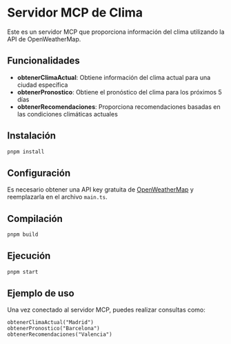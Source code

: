 # Servidor MCP de Clima

Este es un servidor MCP que proporciona información del clima utilizando la API de OpenWeatherMap.

## Funcionalidades

- **obtenerClimaActual**: Obtiene información del clima actual para una ciudad específica
- **obtenerPronostico**: Obtiene el pronóstico del clima para los próximos 5 días
- **obtenerRecomendaciones**: Proporciona recomendaciones basadas en las condiciones climáticas actuales

## Instalación

```bash
pnpm install
```

## Configuración

Es necesario obtener una API key gratuita de [OpenWeatherMap](https://openweathermap.org/api) y reemplazarla en el archivo `main.ts`.

## Compilación

```bash
pnpm build
```

## Ejecución

```bash
pnpm start
```

## Ejemplo de uso

Una vez conectado al servidor MCP, puedes realizar consultas como:

```
obtenerClimaActual("Madrid")
obtenerPronostico("Barcelona")
obtenerRecomendaciones("Valencia")
```